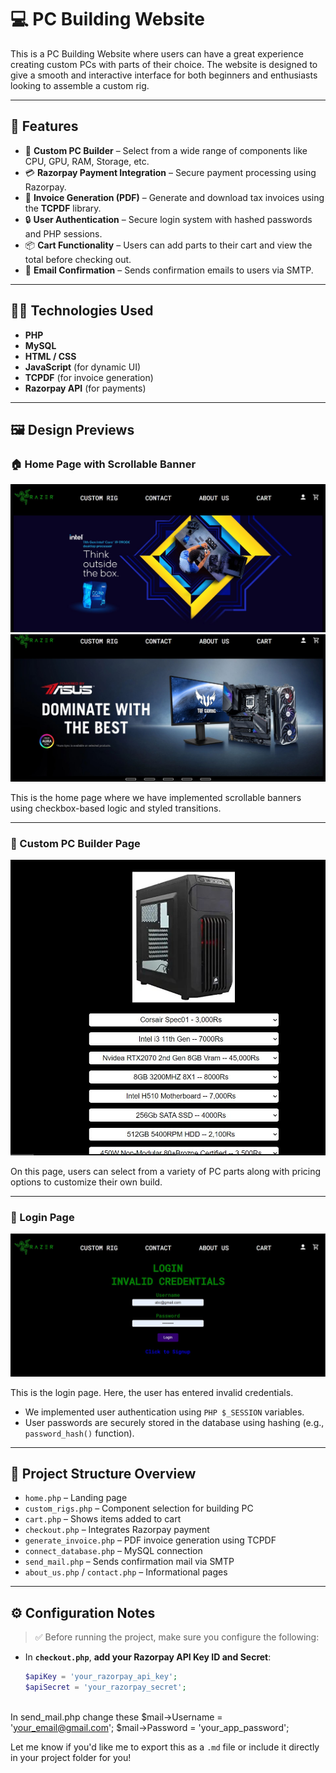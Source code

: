 # 💻 PC Building Website

This is a PC Building Website where users can have a great experience creating custom PCs with parts of their choice. The website is designed to give a smooth and interactive interface for both beginners and enthusiasts looking to assemble a custom rig.

---

## 🚀 Features

- 🧩 **Custom PC Builder** – Select from a wide range of components like CPU, GPU, RAM, Storage, etc.
- 💳 **Razorpay Payment Integration** – Secure payment processing using Razorpay.
- 🧾 **Invoice Generation (PDF)** – Generate and download tax invoices using the **TCPDF** library.
- 🔒 **User Authentication** – Secure login system with hashed passwords and PHP sessions.
- 📦 **Cart Functionality** – Users can add parts to their cart and view the total before checking out.
- 📧 **Email Confirmation** – Sends confirmation emails to users via SMTP.

---

## 🧑‍💻 Technologies Used

- **PHP**
- **MySQL**
- **HTML / CSS**
- **JavaScript** (for dynamic UI)
- **TCPDF** (for invoice generation)
- **Razorpay API** (for payments)

---

## 🖼️ Design Previews

### 🏠 Home Page with Scrollable Banner
![Index Preview 1](./design/Index1.JPG)
![Index Preview 2](./design/Index2.JPG)

This is the home page where we have implemented scrollable banners using checkbox-based logic and styled transitions.

---

### 🔧 Custom PC Builder Page
![Options Preview](./design/options.JPG)

On this page, users can select from a variety of PC parts along with pricing options to customize their own build.

---

### 🔐 Login Page
![Login Preview](./design/login.JPG)

This is the login page. Here, the user has entered invalid credentials.

- We implemented user authentication using `PHP $_SESSION` variables.
- User passwords are securely stored in the database using hashing (e.g., `password_hash()` function).

---

## 📁 Project Structure Overview

- `home.php` – Landing page
- `custom_rigs.php` – Component selection for building PC
- `cart.php` – Shows items added to cart
- `checkout.php` – Integrates Razorpay payment
- `generate_invoice.php` – PDF invoice generation using TCPDF
- `connect_database.php` – MySQL connection
- `send_mail.php` – Sends confirmation mail via SMTP
- `about_us.php` / `contact.php` – Informational pages

---

## ⚙️ Configuration Notes

> ✅ Before running the project, make sure you configure the following:

- In **`checkout.php`**, **add your Razorpay API Key ID and Secret**:
  ```php
  $apiKey = 'your_razorpay_api_key';
  $apiSecret = 'your_razorpay_secret';

  

In send_mail.php change these
   $mail->Username = 'your_email@gmail.com';
   $mail->Password = 'your_app_password';



Let me know if you'd like me to export this as a `.md` file or include it directly in your project folder for you!

